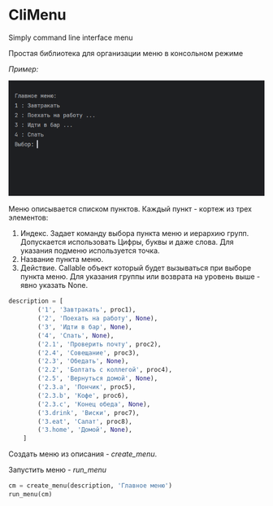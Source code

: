 # CliMenu

Simply command line interface menu

Простая библиотека для организации меню в консольном режиме

*Пример:*

![Пример меню](./doc/menu.png)

Меню описывается списком пунктов. Каждый пункт - кортеж из трех элементов:
1. Индекс. Задает команду выбора пункта меню и иерархию групп. Допускается использовать
Цифры, буквы и даже слова. Для указания подменю используется точка.
2. Название пункта меню.
3. Действие. Callable объект который будет вызываться при выборе пункта меню.
Для указания группы или возврата на уровень выше - явно указать None.

```python
description = [
        ('1', 'Завтракать', proc1),
        ('2', 'Поехать на работу', None),
        ('3', 'Идти в бар', None),
        ('4', 'Спать', None),
        ('2.1', 'Проверить почту', proc2),
        ('2.4', 'Совещание', proc3),
        ('2.3', 'Обедать', None),
        ('2.2', 'Болтать с коллегой', proc4),
        ('2.5', 'Вернуться домой', None),
        ('2.3.a', 'Пончик', proc5),
        ('2.3.b', 'Кофе', proc6),
        ('2.3.c', 'Конец обеда', None),
        ('3.drink', 'Виски', proc7),
        ('3.eat', 'Салат', proc8),
        ('3.home', 'Домой', None),
    ]
```

Создать меню из описания - *create_menu*. 

Запустить меню - *run_menu* 

```python
cm = create_menu(description, 'Главное меню')
run_menu(cm)
```

